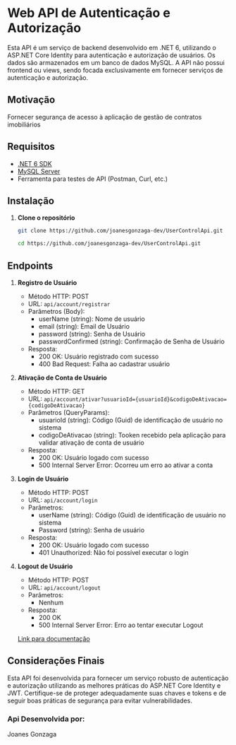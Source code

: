 # Web API de Autenticação e Autorização
Esta API é um serviço de backend desenvolvido em .NET 6, utilizando o ASP.NET Core Identity para autenticação e autorização de usuários. Os dados são armazenados em um banco de dados MySQL. A API não possui frontend ou views, sendo focada exclusivamente em fornecer serviços de autenticação e autorização.

## Motivação
Fornecer segurança de acesso à aplicação de gestão de contratos imobiliários

## Requisitos

- [.NET 6 SDK](https://dotnet.microsoft.com/download/dotnet/6.0)
- [MySQL Server](https://dev.mysql.com/downloads/mysql/)
- Ferramenta para testes de API (Postman, Curl, etc.)

## Instalação

1. **Clone o repositório**

   ```bash
   git clone https://github.com/joanesgonzaga-dev/UserControlApi.git
   ```
   ````bash
   cd https://github.com/joanesgonzaga-dev/UserControlApi.git
   ````
## Endpoints
1. **Registro de Usuário**
   * Método HTTP: POST
   * URL: `api/account/registrar`
   * Parâmetros (Body):
        * userName (string): Nome de usuário
        * email (string): Email de Usuário
        * password (string): Senha de Usuário
        * passwordConfirmed (string): Confirmação de Senha de Usuário
   * Resposta:
        * 200 OK: Usuário registrado com sucesso
        * 400 Bad Request: Falha ao cadastrar usuário
          
2. **Ativação de Conta de Usuário**
   * Método HTTP: GET
   * URL: `api/account/ativar?usuarioId={usuarioId}&codigoDeAtivacao={codigoDeAtivacao}`
   * Parâmetros (QueryParams):
        * usuarioId (string): Código (Guid) de identificação de usuário no sistema
        * codigoDeAtivacao (string): Tooken recebido pela aplicação para validar ativação de conta de usuário
   * Resposta:
     * 200 OK: Usuário logado com sucesso
     * 500 Internal Server Error: Ocorreu um erro ao ativar a conta

3. **Login de Usuário**
   * Método HTTP: POST
   * URL: `api/account/login`
   * Parâmetros:
       * userName (string): Código (Guid) de identificação de usuário no sistema
       * Password (string): Senha de usuário
   * Resposta:
     * 200 OK: Usuário logado com sucesso
     * 401 Unauthorized: Não foi possível executar o login

4. **Logout de Usuário**
   * Método HTTP: POST
   * URL: `api/account/logout`
   * Parâmetros:
      * Nenhum
   * Resposta:
     * 200 OK
     * 500 Internal Server Error: Erro ao tentar executar Logout

   [Link para documentação](https://adefinir.com)
   
## Considerações Finais
Esta API foi desenvolvida para fornecer um serviço robusto de autenticação e autorização utilizando as melhores práticas do ASP.NET Core Identity e JWT. Certifique-se de proteger adequadamente suas chaves e tokens e de seguir boas práticas de segurança para evitar vulnerabilidades.  

### Api Desenvolvida por:
Joanes Gonzaga
